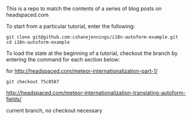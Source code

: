 This is a repo to match the contents of a series of blog posts on headspaced.com

To start from a particular tutorial, enter the following:

    git clone git@github.com:cshanejennings/i18n-autoform-example.git
    cd i18n-autoform-example


To load the state at the beginning of a tutorial, checkout the branch by entering the command for each section below:

for http://headspaced.com/meteor-internationalization-part-1/

    git checkout 75c8587

http://headspaced.com/meteor-internationalization-translating-autoform-fields/

current branch, no checkout necessary